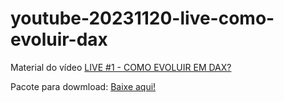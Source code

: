 # youtube-20231120-live-como-evoluir-dax

Material do vídeo [LIVE #1 - COMO EVOLUIR EM DAX?](https://www.youtube.com/live/RrMq8t6Gy8Q)

Pacote para dowmload: [Baixe aqui!](https://github.com/alisonpezzott/youtube-20231120-live-como-evoluir-dax/releases/tag/v1.0)
